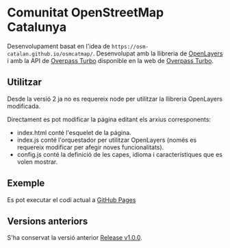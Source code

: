 # Comunitat OpenStreetMap Catalunya

Desenvolupament basat en l'idea de `https://osm-catalan.github.io/osmcatmap/`.
Desenvolupat amb la llibreria de [OpenLayers](https://openlayers.org/) i amb la API de [Overpass Turbo](https://wiki.openstreetmap.org/wiki/Overpass_turbo) disponible en la web de [Overpass Turbo](https://overpass-turbo.eu/).

## Utilitzar

Desde la versió 2 ja no es requereix node per utilitzar la llibreria OpenLayers modificada.

Directament es pot modificar la página editant els arxius corresponents:
* index.html conté l'esquelet de la página.
* index.js conté l'orquestador per utilitzar OpenLayers (només es requereix modificar per afegir noves funcionalitats).
* config.js conté la definició de les capes, idioma i característiques que es volen mostrar.

## Exemple

Es pot executar el codi actual a [GitHub Pages](https://ripollx.github.io/osmcatmap2/)

## Versions anteriors
S'ha conservat la versió anterior [Release v1.0.0](https://github.com/Ripollx/osmcatmap2/tree/v1.0.0).
